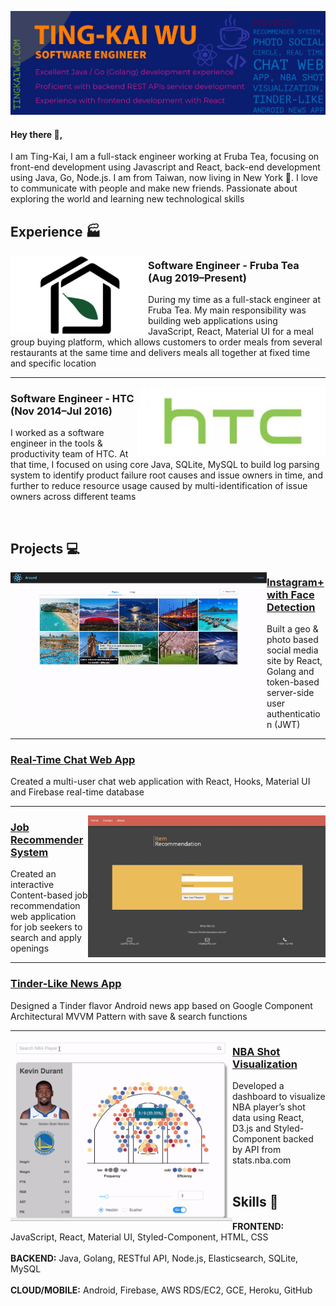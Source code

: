[![My Website](https://github.com/tingkaiwu/tingkaiwu/blob/master/cover8.jpg)](https://tingkaiwu.com/)
<!--
<p align=center>
  <a href="https://www.linkedin.com/in/tingkai-wu/"><img src="https://github.com/tingkaiwu/tingkaiwu/blob/master/linkedin.png" /></a>
  <a href="https://tingkaiwu.com/"><img src="https://github.com/tingkaiwu/tingkaiwu/blob/master/web.png" /></a>
  <a href="https://www.instagram.com/tingkai.wu/"><img src="https://github.com/tingkaiwu/tingkaiwu/blob/master/instagram.jpg" /></a>&nbsp&nbsp
  <a href="mailto:tingkaiwuu@gmail.com"><img src="https://github.com/tingkaiwu/tingkaiwu/blob/master/gmail5.png" /></a>
</p>
-->
#### Hey there 👋,

I am Ting-Kai, I am a full-stack engineer working at Fruba Tea, focusing on front-end development using Javascript and React, back-end development using Java, Go, Node.js. I am from Taiwan, now living in New York :statue_of_liberty:. I love to communicate with people and make new friends. Passionate about exploring the world and learning new technological skills

## Experience :factory:
 
<p>
  <img width="220" align='left' src="https://github.com/tingkaiwu/tingkaiwu/blob/master/fruba2.png?raw=true">
</p>
 
### Software Engineer - Fruba Tea (Aug 2019–Present)

During my time as a full-stack engineer at Fruba Tea. My main responsibility was building web applications using JavaScript, React, Material UI for a meal group buying platform, which allows customers to order meals from several restaurants at the same time and delivers meals all together at fixed time and specific location

---

<p>
  <img width="300" align='right' src="https://github.com/tingkaiwu/tingkaiwu/blob/master/htc2.jpg?raw=true">
</p>

### Software Engineer - HTC (Nov 2014–Jul 2016)

I worked as a software engineer in the tools & productivity team of HTC. At that time, I focused on using core Java, SQLite, MySQL to build log parsing system to identify product failure root causes and issue owners in time, and further to reduce resource usage caused by multi-identification of issue owners across different teams

<br/>

## Projects :computer:

<p>
  <img width="410" align='left' src="https://github.com/tingkaiwu/tingkaiwu/blob/master/around-short3.gif?raw=true">
</p>
 
### [Instagram+ with Face Detection](https://github.com/tingkaiwu/around-frontend)

Built a geo & photo based social media site by React, Golang and token-based server-side user authentication (JWT)

---

### [Real-Time Chat Web App](https://github.com/tingkaiwu/chat)

Created a multi-user chat web application with React, Hooks, Material UI and Firebase real-time database

 ---
 
<p>
  <img width="380" align='right' src="https://github.com/tingkaiwu/tingkaiwu/blob/master/recommender.gif?raw=true">
</p>

### [Job Recommender System](https://github.com/tingkaiwu/recommender-system)

Created an interactive Content-based job recommendation web application for job seekers to search and apply openings

 ---

### [Tinder-Like News App](https://github.com/tingkaiwu/android-news-app)

Designed a Tinder flavor Android news app based on Google Component Architectural MVVM Pattern with save & search functions

 ---
 
<p>
  <img width="355" align='left' src="https://github.com/tingkaiwu/tingkaiwu/blob/master/nba.gif?raw=true">
</p>

### [NBA Shot Visualization](https://github.com/tingkaiwu/nba-shot-visualization)

Developed a dashboard to visualize NBA player’s shot data using React, D3.js and Styled-Component backed by API from stats.nba.com<br/><br/>

## Skills :hammer:
**FRONTEND:** JavaScript, React, Material UI, Styled-Component, HTML, CSS<br/><br/>
**BACKEND:** Java, Golang, RESTful API, Node.js, Elasticsearch, SQLite, MySQL<br/><br/>
**CLOUD/MOBILE:** Android, Firebase, AWS RDS/EC2, GCE, Heroku, GitHub

